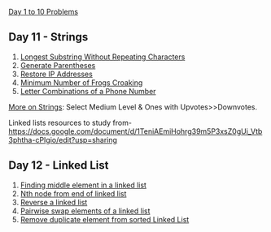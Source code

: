[Day 1 to 10 Problems ](https://github.com/AasthaGithub/DSA_Team12_Uplift_Project/blob/master/ReadME_1to10.md)

## Day 11 - Strings

1. [Longest Substring Without Repeating Characters](https://leetcode.com/problems/longest-substring-without-repeating-characters/)
2. [Generate Parentheses](https://leetcode.com/problems/generate-parentheses/)
3. [Restore IP Addresses](https://leetcode.com/problems/restore-ip-addresses/)
4. [Minimum Number of Frogs Croaking](https://leetcode.com/problems/minimum-number-of-frogs-croaking/)
5. [Letter Combinations of a Phone Number](https://leetcode.com/problems/letter-combinations-of-a-phone-number/)<br>

[More on Strings](https://leetcode.com/tag/string/): Select Medium Level & Ones with Upvotes>>Downvotes. <br>

Linked lists resources to study from- https://docs.google.com/document/d/1TeniAEmiHohrg39m5P3xsZ0gUi_Vtb3phtha-cPIgio/edit?usp=sharing
## Day 12 - Linked List
1. [Finding middle element in a linked list](https://practice.geeksforgeeks.org/problems/finding-middle-element-in-a-linked-list/1) <br>
2. [Nth node from end of linked list](https://practice.geeksforgeeks.org/problems/nth-node-from-end-of-linked-list/1) <br>
3. [Reverse a linked list](https://practice.geeksforgeeks.org/problems/reverse-a-linked-list/1) <br>
4. [Pairwise swap elements of a linked list](https://practice.geeksforgeeks.org/problems/pairwise-swap-elements-of-a-linked-list-by-swapping-data/1) <br>
5. [Remove duplicate element from sorted Linked List](https://practice.geeksforgeeks.org/problems/remove-duplicate-element-from-sorted-linked-list/1) <br>


